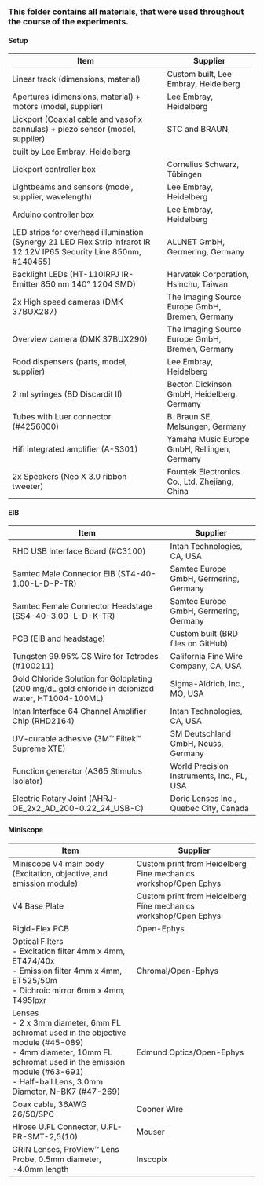 ### This folder contains all materials, that were used throughout the course of the experiments. 

#### Setup
| Item                                              | Supplier                                        |
|---------------------------------------------------|-------------------------------------------------|
| Linear track (dimensions, material)               | Custom built, Lee Embray, Heidelberg            |
| Apertures (dimensions, material) + motors (model, supplier) | Lee Embray, Heidelberg                |
| Lickport (Coaxial cable and vasofix cannulas) + piezo sensor (model, supplier) | STC and BRAUN,
built by Lee Embray, Heidelberg |
| Lickport controller box                           | Cornelius Schwarz, Tübingen                     |
| Lightbeams and sensors (model, supplier, wavelength) | Lee Embray, Heidelberg                       |
| Arduino controller box                            | Lee Embray, Heidelberg                          |
| LED strips for overhead illumination (Synergy 21 LED Flex Strip infrarot IR 12 12V IP65 Security Line 850nm, #140455) | ALLNET GmbH, Germering, Germany |
| Backlight LEDs (HT-110IRPJ IR-Emitter 850 nm 140° 1204 SMD) | Harvatek Corporation, Hsinchu, Taiwan |
| 2x High speed cameras (DMK 37BUX287)              | The Imaging Source Europe GmbH, Bremen, Germany |
| Overview camera (DMK 37BUX290)                    | The Imaging Source Europe GmbH, Bremen, Germany |
| Food dispensers (parts, model, supplier)          | Lee Embray, Heidelberg |
| 2 ml syringes (BD Discardit II)                   | Becton Dickinson GmbH, Heidelberg, Germany |
| Tubes with Luer connector (#4256000)              | B. Braun SE, Melsungen, Germany         |
| Hifi integrated amplifier (A-S301)                | Yamaha Music Europe GmbH, Rellingen, Germany |
| 2x Speakers (Neo X 3.0 ribbon tweeter)            | Fountek Electronics Co., Ltd, Zhejiang, China |

#### EIB
| Item                                              | Supplier                                       | 
|---------------------------------------------------|------------------------------------------------|
| RHD USB Interface Board (#C3100)                  | Intan Technologies, CA, USA                    |
| Samtec Male Connector EIB (ST4-40-1.00-L-D-P-TR)  | Samtec Europe GmbH, Germering, Germany         |
| Samtec Female Connector Headstage (SS4-40-3.00-L-D-K-TR) | Samtec Europe GmbH, Germering, Germany  |
| PCB (EIB and headstage)                           | Custom built (BRD files on GitHub)             |
| Tungsten 99.95% CS Wire for Tetrodes (#100211)    | California Fine Wire Company, CA, USA          |
| Gold Chloride Solution for Goldplating (200 mg/dL gold chloride in deionized water, HT1004-100ML) | Sigma-Aldrich, Inc., MO, USA |
| Intan Interface 64 Channel Amplifier Chip (RHD2164) | Intan Technologies, CA, USA                  |
| UV-curable adhesive (3M™ Filtek™ Supreme XTE)     | 3M Deutschland GmbH, Neuss, Germany            | 
| Function generator (A365 Stimulus Isolator)       | World Precision Instruments, Inc., FL, USA     |
| Electric Rotary Joint (AHRJ-OE_2x2_AD_200-0.22_24_USB-C) | Doric Lenses Inc., Quebec City, Canada  |

#### Miniscope
| Item                                                   | Supplier                                  | 
|--------------------------------------------------------|-------------------------------------------|
| Miniscope V4 main body (Excitation, objective, and emission module) | Custom print from Heidelberg Fine mechanics workshop/Open Ephys |
| V4 Base Plate                                          | Custom print from Heidelberg Fine mechanics workshop/Open Ephys |
| Rigid-Flex PCB                                         | Open-Ephys                                |
| Optical Filters <br> - Excitation filter 4mm x 4mm, ET474/40x <br> - Emission filter 4mm x 4mm, ET525/50m <br> - Dichroic mirror 6mm x 4mm, T495lpxr | Chromal/Open-Ephys |
| Lenses <br> - 2 x 3mm diameter, 6mm FL achromat used in the objective module (#45-089) <br> - 4mm diameter, 10mm FL achromat used in the emission module (#63-691) <br> - Half-ball Lens, 3.0mm Diameter, N-BK7 (#47-269) | Edmund Optics/Open-Ephys               |
| Coax cable, 36AWG 26/50/SPC                            | Cooner Wire                               |
| Hirose U.FL Connector, U.FL-PR-SMT-2,5(10)             | Mouser                                    |
| GRIN Lenses, ProView™ Lens Probe, 0.5mm diameter, ~4.0mm length | Inscopix                         |
